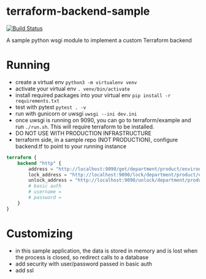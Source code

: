 # terraform-backend-sample

[![Build Status](https://travis-ci.com/birdypme/terraform-backend-sample.svg?branch=master)](https://travis-ci.com/birdypme/terraform-backend-sample)

A sample python wsgi module to implement a custom Terraform backend

# Running

* create a virtual env `python3 -m virtualenv venv`
* activate your virtual env `. venv/bin/activate`
* install required packages into your virtual env `pip install -r requirements.txt`
* test with pytest `pytest . -v`
* run with gunicorn or uwsgi `uwsgi --ini dev.ini`
* once uwsgi is running on 9090, you can go to terraform/example and run `./run.sh`. This will require terraform to be installed.
* DO NOT USE WITH PRODUCTION INFRASTRUCTURE
* terraform side, in a sample repo (NOT PRODUCTION), configure backend.tf to point to your running instance

```terraform
terraform {
    backend "http" {
        address = "http://localhost:9090/get/department/product/environment.tf"
        lock_address = "http://localhost:9090/lock/department/product/environment.tf"
        unlock_address = "http://localhost:9090/unlock/department/product/environment.tf"
        # basic auth
        # username =
        # password =
    }
}
```

# Customizing

* in this sample application, the data is stored in memory and is lost when the process is closed, so redirect calls to a database
* add security with user/password passed in basic auth
* add ssl
